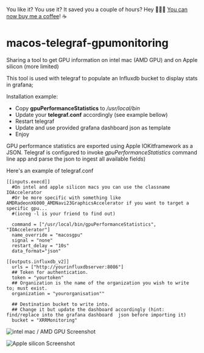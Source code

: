 You like it? You use it? It saved you a couple of hours? 
Hey 👋👋👋 [You can now buy me a coffee](https://www.buymeacoffee.com/xrrxrr)! ☕️ 

# macos-telegraf-gpumonitoring

Sharing a tool to get GPU information on intel mac (AMD GPU) and on Apple silicon (more limited)

This tool is used with telegraf to populate an Influxdb bucket to display stats in grafana;

Installation example:

* Copy **gpuPerformanceStatistics** to */usr/local/bin*
* Update your **telegraf.conf** accordingly (see example bellow)
* Restart telegraf 
* Update and use provided grafana dashboard json as template
* Enjoy

GPU performance statistics are exported using Apple IOKitframework as a JSON. 
Telegraf is configured to invoke *gpuPerformanceStatistics* command line app and parse the json to ingest all available fields)

Here's an example of telegraf.conf

```
[[inputs.execd]]
  #On intel and apple silicon macs you can use the classname IOAccelerator 
  #Or be more specific with something like AMDRadeonX6000_AMDNavi23GraphicsAccelerator if you want to target a specific gpu...
  #(ioreg -l is your friend to find out)

  command = ["/usr/local/bin/gpuPerformanceStatistics", "IOAccelerator"]
  name_override = "macosgpu"
  signal = "none"
  restart_delay = "10s"
  data_format="json"

[[outputs.influxdb_v2]]
  urls = ["http://yourinfluxdbserver:8086"]
  ## Token for authentication.
  token = "yourtoken"
  ## Organization is the name of the organization you wish to write to; must exist.
  organization = "yourorganisation""

  ## Destination bucket to write into.
  ## Change it but update the dashboard accordingly (hint: find/replace into the grafana dashboard  json before importing it)
  bucket = "XRRMonitoring"
```

![intel mac / AMD GPU Screenshot](https://github.com/XReyRobert/macos-telegraf-gpumonitoring/raw/main/screenshots/screenshot_intelAmd.png?raw=true)

![Apple silicon Screenshot](https://github.com/XReyRobert/macos-telegraf-gpumonitoring/raw/main/screenshots/screenshot_applesilicon.png?raw=true)
